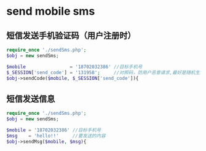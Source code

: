 send mobile sms
======

## 短信发送手机验证码（用户注册时）
```php
require_once './sendSms.php';
$obj = new sendSms;

$mobile                = '18702032386' //目标手机号
$_SESSION['send_code'] = '131958';     //对照码，防用户恶意请求,最好是随机生成。
$obj->sendCode($mobile, $_SESSION['send_code']){
```

## 短信发送信息
```php
require_once './sendSms.php';
$obj = new sendSms;

$mobile = '18702032386' //目标手机号
$msg    = 'hello!!'     //要发送的内容
$obj->sendMsg($mobile, $msg){
```
